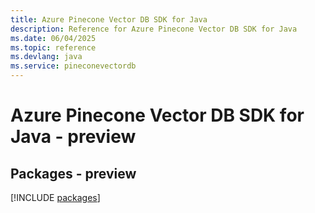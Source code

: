```yaml
---
title: Azure Pinecone Vector DB SDK for Java
description: Reference for Azure Pinecone Vector DB SDK for Java
ms.date: 06/04/2025
ms.topic: reference
ms.devlang: java
ms.service: pineconevectordb
---
```

# Azure Pinecone Vector DB SDK for Java - preview
## Packages - preview
[!INCLUDE [packages](pinecone-vector-db-index.md)]